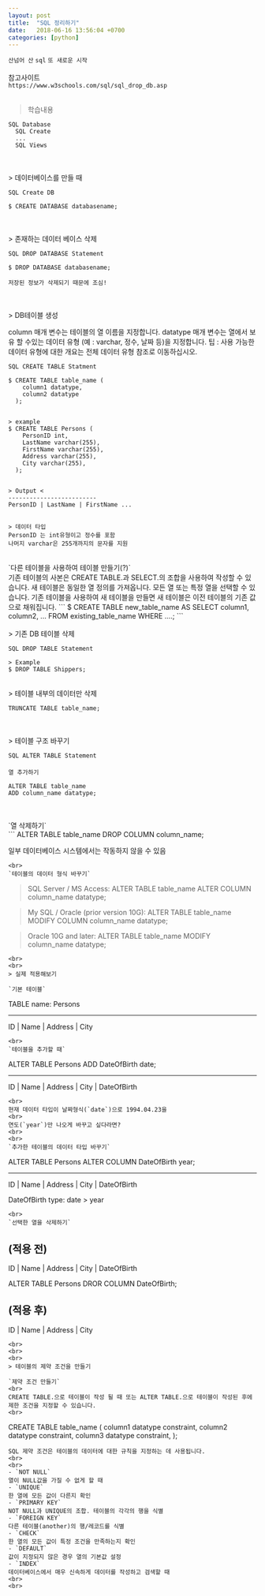 ```yaml
---
layout: post
title:  "SQL 정리하기"
date:   2018-06-16 13:56:04 +0700
categories: [python]
---
```

`산넘어 산` `sql` `또 새로운 시작`
<br>
<br>
참고사이트
<br>
`https://www.w3schools.com/sql/sql_drop_db.asp`
<br>
<br>
> 학습내용

```
SQL Database
  SQL Create
  ...
  SQL Views
```
<br>
<br>
> 데이터베이스를 만들 때

`SQL Create DB`
```
$ CREATE DATABASE databasename;
```
<br>
<br>
> 존재하는 데이터 베이스 삭제

`SQL DROP DATABASE Statement`
```
$ DROP DATABASE databasename;

저장된 정보가 삭제되기 때문에 조심!
```
<br>
<br>
> DB테이블 생성

column 매개 변수는 테이블의 열 이름을 지정합니다. datatype 매개 변수는 열에서 보유 할 수있는 데이터 유형 (예 : varchar, 정수, 날짜 등)을 지정합니다. 팁 : 사용 가능한 데이터 유형에 대한 개요는 전체 데이터 유형 참조로 이동하십시오.

`SQL CREATE TABLE Statment`
```
$ CREATE TABLE table_name (
    column1 datatype,
    column2 datatype
  );


> example
$ CREATE TABLE Persons (
    PersonID int,
    LastName varchar(255),
    FirstName varchar(255),
    Address varchar(255),
    City varchar(255),
  );


> Output <
-------------------------
PersonID | LastName | FirstName ...


> 데이터 타입
PersonID 는 int유형이고 정수를 포함
나머지 varchar은 255개까지의 문자를 지원
```
<br>
`다른 테이블을 사용하여 테이블 만들기(?)`
<br>
기존 테이블의 사본은 CREATE TABLE.과 SELECT.의 조합을 사용하여 작성할 수 있습니다. 새 테이블은 동일한 열 정의를 가져옵니다. 모든 열 또는 특정 열을 선택할 수 있습니다. 기존 테이블을 사용하여 새 테이블을 만들면 새 테이블은 이전 테이블의 기존 값으로 채워집니다.
```
$ CREATE TABLE new_table_name AS
    SELECT column1, column2, ...
    FROM existing_table_name
    WHERE ....;
```
<br>
<br>
> 기존 DB 테이블 삭제

`SQL DROP TABLE Statement`
```
> Example
$ DROP TABLE Shippers;
```
<br>
> 테이블 내부의 데이터만 삭제

```
TRUNCATE TABLE table_name;
```
<br>
<br>
> 테이블 구조 바꾸기

`SQL ALTER TABLE Statement`
<br>
<br>
`열 추가하기`
```
ALTER TABLE table_name
ADD column_name datatype;
```
<br>
<br>
`열 삭제하기`
<br>
```
ALTER TABLE table_name
DROP COLUMN column_name;

일부 데이터베이스 시스템에서는 작동하지 않을 수 있음
```
<br>
`테이블의 데이터 형식 바꾸기`
```
> SQL Server / MS Access:
ALTER TABLE table_name
ALTER COLUMN column_name datatype;

> My SQL / Oracle (prior version 10G):
ALTER TABLE table_name
MODIFY COLUMN column_name datatype;

> Oracle 10G and later:
ALTER TABLE table_name
MODIFY column_name datatype;
```
<br>
<br>
> 실제 적용해보기

`기본 테이블`
```
TABLE name: Persons

-------------------------
ID | Name | Address | City
```
<br>
`테이블을 추가할 때`
```
ALTER TABLE Persons
ADD DateOfBirth date;

----------------------------------------
ID | Name | Address | City | DateOfBirth

```
<br>
현재 데이터 타입이 날짜형식(`date`)으로 1994.04.23을
<br>
연도(`year`)만 나오게 바꾸고 싶다라면?
<br>
<br>
`추가한 테이블의 데이터 타입 바꾸기`
```
ALTER TABLE Persons
ALTER COLUMN DateOfBirth year;

----------------------------------------
ID | Name | Address | City | DateOfBirth

DateOfBirth
type: date > year
```
<br>
`선택한 열을 삭제하기`
```
(적용 전)
----------------------------------------
ID | Name | Address | City | DateOfBirth


ALTER TABLE Persons
DROR COLUMN DateOfBirth;

(적용 후)
---------------------------
ID | Name | Address | City


```
<br>
<br>
<br>
> 테이블의 제약 조건을 만들기

`제약 조건 만들기`
<br>
CREATE TABLE.으로 테이블이 작성 될 때 또는 ALTER TABLE.으로 테이블이 작성된 후에 제한 조건을 지정할 수 있습니다.
<br>
```
CREATE TABLE table_name (
  column1 datatype constraint,
  column2 datatype constraint,
  column3 datatype constraint,
  );

```
SQL 제약 조건은 테이블의 데이터에 대한 규칙을 지정하는 데 사용됩니다.
<br>
<br>
- `NOT NULL`
열이 NULL값을 가질 수 없게 할 때
- `UNIQUE`
한 열에 모든 값이 다른지 확인
- `PRIMARY KEY`
NOT NULL과 UNIQUE의 조합. 테이블의 각각의 행을 식별
- `FOREIGN KEY`
다른 테이블(another)의 행/레코드를 식별
- `CHECK`
한 열의 모든 값이 특정 조건을 만족하는지 확인
- `DEFAULT`
값이 지정되지 않은 경우 열의 기본값 설정
- `INDEX`
데이터베이스에서 매우 신속하게 데이터를 작성하고 검색할 때
<br>
<br>
